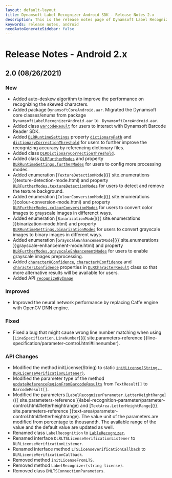 ```yaml
---
layout: default-layout
title: Dynamsoft Label Recognizer Android SDK - Release Notes 2.x
description: This is the release notes page of Dynamsoft Label Recognizer for Android SDK version 2.x.
keywords: release notes, android
needAutoGenerateSidebar: false
---
```


# Release Notes - Android 2.x

## 2.0 (08/26/2021)

### New

- Added auto-deskew algorithm to improve the performance on recognizing the skewed characters.
- Added package `DynamsoftCoreAndroid.aar`. Migrated the Dynamsoft core classes/enums from package `DynamsoftLabelRecognizerAndroid.aar` to ` DynamsoftCoreAndroid.aar`.
- Added class [`BarcodeResult`](../api-reference/barcode-result.md) for users to interact with Dynamsoft Barcode Reader SDK.
- Added [`DLRRuntimeSettings`](../api-reference/dlr-runtime-settings.md) property [`dictionaryPath`](../api-reference/dlr-runtime-settings.md#dictionarypath) and [`dictionaryCorrectionThreshold`](../api-reference/dlr-runtime-settings.md#dictionarycorrectionthreshold) for users to further improve the recognizing accuracy by referencing dictionary files.
- Added class [`DLRDictionaryCorrectionThreshold`](../api-reference/dlr-dictionary-correction-threshold.md).
- Added class [`DLRFurtherModes`](../api-reference/dlr-further-modes.md) and property [`DLRRuntimeSettings.furtherModes`](../api-reference/dlr-runtime-settings.md#furthermodes) for users to config more processing modes.
- Added enumeration [`TextureDetectionMode`]({{ site.enumerations }}texture-detection-mode.html) and property [`DLRFurtherModes.textureDetectionModes`](../api-reference/dlr-further-modes.md#texturedetectionmodes) for users to detect and remove the texture background. 
- Added enumeration [`ColourConversionMode`]({{ site.enumerations }}colour-conversion-mode.html) and property [`DLRFurtherModes.colourConversionModes`](../api-reference/dlr-further-modes.md#colourconversionmodes) for users to convert color images to grayscale images in differenct ways. 
- Added enumeration [`BinarizationMode`]({{ site.enumerations }}binarization-mode.html) and property [`DLRRuntimeSettings.binarizationModes`](../api-reference/dlr-runtime-settings.md#binarizationmodes) for users to convert grayscale images to binary images in different ways. 
- Added enumeration [`GrayscaleEnhancementMode`]({{ site.enumerations }}grayscale-enhancement-mode.html) and property [`DLRFurtherModes.grayscaleEnhancementModes`](../api-reference/dlr-further-modes.md#grayscaleenhancementmodes) for users to enable grayscale images preprocessing.  
- Added [`characterHConfidence`](../api-reference/dlr-character-result.md#characterhconfidence), [`characterMConfidence`](../api-reference/dlr-character-result.md#charactermconfidence) and [`characterLConfidence`](../api-reference/dlr-character-result.md#characterlconfidence) properties in [`DLRCharacterResult`](../api-reference/dlr-character-result.md) class so that more alternative results will be available for users.
- Added API [`recognizeByImage`](../api-reference/label-recognizer.md#recognizebyimage)

### Improved

- Improved the neural network performance by replacing Caffe engine with OpenCV DNN engine. 

### Fixed

- Fixed a bug that might cause wrong line number matching when using [`LineSpecification.LineNumber`]({{ site.parameters-reference }}line-specification/parameter-control.html#linenumber).

### API Changes

- Modified the method initLicense(String) to static [`initLicense(String, DLRLicenseVerificationListener)`](../api-reference/label-recognizer.md#initlicense).
- Modified the parameter type of the method [`updateReferenceRegionFromBarcodeResults`](../api-reference/label-recognizer.md#updatereferenceregionfrombarcoderesults) from `TextResult[]` to `BarcodeResult[]`.
- Modified the parameters [`LabelRecognizerParameter.LetterHeightRange`]({{ site.parameters-reference }}label-recognition-parameter/parameter-control.html#letterheightrange) and [`TextArea.LetterHeightRange`]({{ site.parameters-reference }}text-area/parameter-control.html#letterheightrange). The value unit of the parameters are modified from percentage to thousandth. The available range of the value and the default value are updated as well.
- Renamed class `LabelRecognition` to [`LableRecognizer`](../api-reference/label-recognizer.md).
- Renamed interface `DLRLTSLicenseVerificationListener` to `DLRLicenseVerificationListener`.
- Renamed interface method `LTSLicenseVerificationCallback` to `DLRLicenseVerificationCallback`.
- Removed method `initLicenseFromLTS`.
- Removed method `LabelRecognizer(string license)`.
- Removed class `DMLTSConnectionParameters`.



